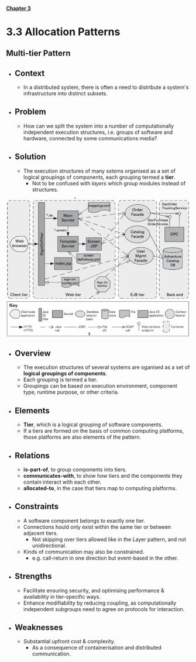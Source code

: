 #### [Chapter 3](../../README.md)

# 3.3 Allocation Patterns

## Multi-tier Pattern

- ## Context
  - In a distributed system, there is often a need to distribute a system's infrastructure into distinct subsets.
- ## Problem
  - How can we split the system into a number of computationally independent execution structures, i.e. groups of software and hardware, connected by some communications media?
- ## Solution
  - The execution structures of many sstems organised as a set of logical groupings of components, each grouping termed a **tier**.
    - Not to be confused with _layers_ which group modules instead of structures.

![multi-tier example](../../../../resources/png/multi-tier-allocation.png)

- ## Overview
  - The execution structures of several systems are oganised as a set of **logical groupings of components**.
  - Each grouping is termed a tier.
  - Groupings can be based on execution environment, component type, runtime purpose, or other criteria.
- ## Elements
  - **Tier**, which is a logical grouping of software components.
  - If a tiers are formed on the basis of common computing platforms, those platforms are also elements of the pattern.
- ## Relations
  - **is-part-of**, to group components into tiers.
  - **communicates-with**, to show how tiers and the components they contain interact with each other.
  - **allocated-to**, in the case that tiers map to computing platforms.
- ## Constraints

  - A software component belongs to exactly one tier.
  - Connections hould only exist within the same tier or between adjacent tiers.
    - Not skipping over tiers allowed like in the Layer pattern, and not unidirectional.
  - Kinds of communication may also be constrained.
    - e.g. call-return in one direction but event-based in the other.

- ## **Strengths**
  - Facilitate ensuring security, and optimising performance & availability in tier-specific ways.
  - Enhance modifiability by reducing coupling, as computationally independent subgroups need to agree on protocols for interaction.
- ## **Weaknesses**
  - Substantial upfront cost & complexity.
    - As a consequence of containerisation and distributed communication.
